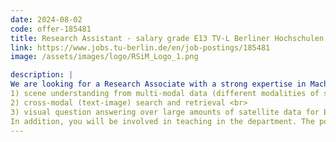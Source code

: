 ```yaml
---
date: 2024-08-02
code: offer-185481
title: Research Assistant - salary grade E13 TV-L Berliner Hochschulen
link: https://www.jobs.tu-berlin.de/en/job-postings/185481
image: /assets/images/logo/RSiM_Logo_1.png

description: |
We are looking for a Research Associate with a strong expertise in Machine Learning and Natural Language Processing for Remote Sensing. The selected candidate will develop innovative scientific research by strengthening and complementing the already ongoing research activities in the framework of cross modal retrieval and visual question answering for Earth observation. In detail, the main focus of the researcher will be to provide solutions to the challenges on: <br>
1) scene understanding from multi-modal data (different modalities of satellite images as well as textual data) <br>
2) cross-modal (text-image) search and retrieval <br>
3) visual question answering over large amounts of satellite data for Earth observation with minimum supervision. <br>
In addition, you will be involved in teaching in the department. The position is financed by federal and state funds as part of the AI competence center BIFOLD. <br>
---
```

